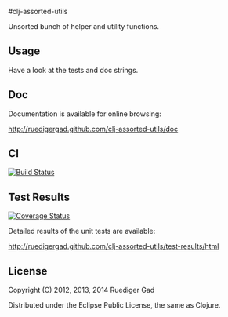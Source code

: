 #clj-assorted-utils

Unsorted bunch of helper and utility functions.


## Usage

Have a look at the tests and doc strings.


## Doc

Documentation is available for online browsing:

http://ruedigergad.github.com/clj-assorted-utils/doc

## CI
[![Build Status](https://travis-ci.org/ruedigergad/clj-assorted-utils.png?branch=master)](https://travis-ci.org/ruedigergad/clj-assorted-utils)

## Test Results
[![Coverage Status](https://img.shields.io/coveralls/ruedigergad/clj-assorted-utils.svg)](https://coveralls.io/r/ruedigergad/clj-assorted-utils?branch=master)

Detailed results of the unit tests are available:

http://ruedigergad.github.com/clj-assorted-utils/test-results/html

## License

Copyright (C) 2012, 2013, 2014 Ruediger Gad

Distributed under the Eclipse Public License, the same as Clojure.

